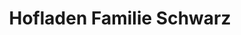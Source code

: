---
title: "Hofladen Familie Schwarz"
url: /massenbachhausen/hofladen-familie-schwarz/
shop: Hofladen
---